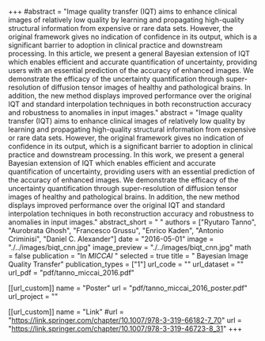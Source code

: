 +++
#abstract = "Image quality transfer (IQT) aims to enhance clinical images of relatively low quality by learning and propagating high-quality structural information from expensive or rare data sets. However, the original framework gives no indication of confidence in its output, which is a significant barrier to adoption in clinical practice and downstream processing. In this article, we present a general Bayesian extension of IQT which enables efficient and accurate quantification of uncertainty, providing users with an essential prediction of the accuracy of enhanced images. We demonstrate the efficacy of the uncertainty quantification through super-resolution of diffusion tensor images of healthy and pathological brains. In addition, the new method displays improved performance over the original IQT and standard interpolation techniques in both reconstruction accuracy and robustness to anomalies in input images."
abstract = "Image quality transfer (IQT) aims to enhance clinical images of relatively low quality by learning and propagating high-quality structural information from expensive or rare data sets. However, the original framework gives no indication of confidence in its output, which is a significant barrier to adoption in clinical practice and downstream processing. In this work, we present a general Bayesian extension of IQT which enables efficient and accurate quantification of uncertainty, providing users with an essential prediction of the accuracy of enhanced images. We demonstrate the efficacy of the uncertainty quantification through super-resolution of diffusion tensor images of healthy and pathological brains. In addition, the new method displays improved performance over the original IQT and standard interpolation techniques in both reconstruction accuracy and robustness to anomalies in input images."
abstract_short = " "
authors = ["Ryutaro Tanno", "Aurobrata Ghosh", "Francesco Grussu", "Enrico Kaden", "Antonio Criminisi", "Daniel C. Alexander"]
date = "2016-05-01"
image = "./../images/biqt_cnn.jpg"
image_preview = "./../images/biqt_cnn.jpg"
math = false
publication = "In *MICCAI* "
selected = true
title = " Bayesian Image Quality Transfer"
publication_types = ["1"]
url_code = ""
url_dataset = ""
url_pdf = "pdf/tanno_miccai_2016.pdf"

[[url_custom]]
name = "Poster"
url = "pdf/tanno_miccai_2016_poster.pdf"
url_project = ""

[[url_custom]]
name = "Link"
#url = "https://link.springer.com/chapter/10.1007/978-3-319-66182-7_70"
url = "https://link.springer.com/chapter/10.1007/978-3-319-46723-8_31"
+++



